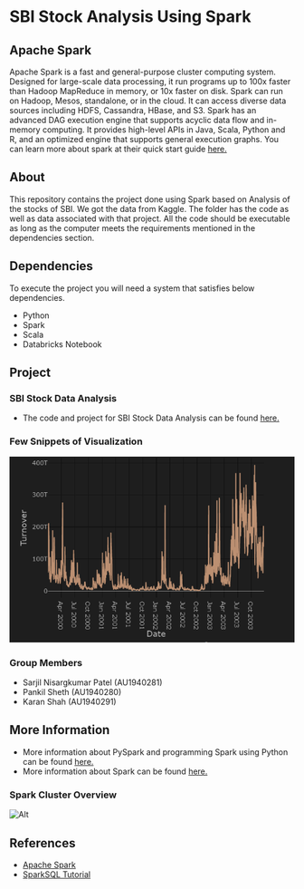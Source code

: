 # SBI Stock Analysis Using Spark

## Apache Spark
Apache Spark is a fast and general-purpose cluster computing system. Designed for large-scale data processing, it run programs up to 100x faster than Hadoop MapReduce in memory, or 10x faster on disk. Spark can run on Hadoop, Mesos, standalone, or in the cloud. It can access diverse data sources including HDFS, Cassandra, HBase, and S3. Spark has an advanced DAG execution engine that supports acyclic data flow and in-memory computing. It provides high-level APIs in Java, Scala, Python and R, and an optimized engine that supports general execution graphs. You can learn more about spark at their quick start guide [here.](http://spark.apache.org/docs/latest/quick-start.html)

## About
This repository contains the project done using Spark based on Analysis of the stocks of SBI. We got the data from Kaggle. The folder has the code as well as data associated with that project. All the code should be executable as long as the computer meets the requirements mentioned in the dependencies section.

## Dependencies
To execute the project you will need a system that satisfies below dependencies.
- Python
- Spark
- Scala
- Databricks Notebook

## Project

### SBI Stock Data Analysis
- The code and project for SBI Stock Data Analysis can be found [here.](https://github.com/sarjil07/SBI-StockAnalysis-Using-Spark/tree/main/SBI_Stock_Analysis_Spark_Project)

### Few Snippets of Visualization

![Graph](https://github.com/sarjil07/SBI-StockAnalysis-Using-Spark/blob/main/SBI_Stock_Analysis_Spark_Project/graph.png)


### Group Members
- Sarjil Nisargkumar Patel (AU1940281)
- Pankil Sheth (AU1940280)
- Karan Shah (AU1940291)

## More Information 
- More information about PySpark and programming Spark using Python can be found [here.](https://spark.apache.org/docs/0.9.1/python-programming-guide.html)
- More information about Spark can be found [here.](http://spark.apache.org/)

### Spark Cluster Overview
![Alt](https://spark.apache.org/docs/latest/img/cluster-overview.png)

## References
- [Apache Spark](https://spark.apache.org/)
- [SparkSQL Tutorial](https://www.tutorialspoint.com/spark_sql/spark_sql_quick_guide.htm)
